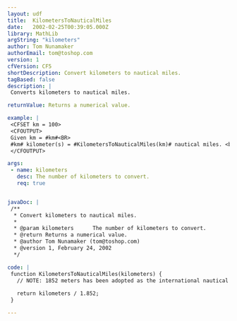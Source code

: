 ```yaml
---
layout: udf
title:  KilometersToNauticalMiles
date:   2002-02-25T00:39:05.000Z
library: MathLib
argString: "kilometers"
author: Tom Nunamaker
authorEmail: tom@toshop.com
version: 1
cfVersion: CF5
shortDescription: Convert kilometers to nautical miles.
tagBased: false
description: |
 Converts kilometers to nautical miles.

returnValue: Returns a numerical value.

example: |
 <CFSET km = 100>
 <CFOUTPUT>
 Given km = #km#<BR>
 #km# kilometer(s) = #KilometersToNauticalMiles(km)# nautical miles. <br>
 </CFOUTPUT>

args:
 - name: kilometers
   desc: The number of kilometers to convert.
   req: true


javaDoc: |
 /**
  * Convert kilometers to nautical miles.
  * 
  * @param kilometers      The number of kilometers to convert. 
  * @return Returns a numerical value. 
  * @author Tom Nunamaker (tom@toshop.com) 
  * @version 1, February 24, 2002 
  */

code: |
 function KilometersToNauticalMiles(kilometers) {
   // NOTE: 1852 meters has been adopted as the international nautical mile 6076.11549 feet)
 
   return kilometers / 1.852;
 }

---
```


